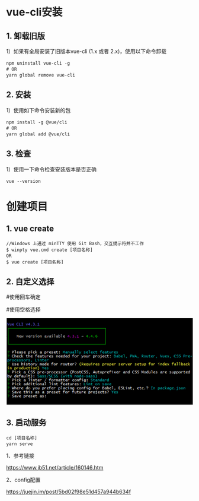 # vue-cli安装

## 1. 卸载旧版

1）如果有全局安装了旧版本vue-cli (1.x 或者 2.x)，使用以下命令卸载

```
npm uninstall vue-cli -g
# OR
yarn global remove vue-cli
```

## 2. 安装

1）使用如下命令安装新的包

```npm
npm install -g @vue/cli
# OR
yarn global add @vue/cli
```

## 3. 检查

1）使用一下命令检查安装版本是否正确

```
vue --version
```

# 创建项目

## 1. vue create

```
//Windows 上通过 minTTY 使用 Git Bash，交互提示符并不工作
$ winpty vue.cmd create [项目名称]
OR
$ vue create [项目名称]
```

## 2.  自定义选择

#使用回车确定

#使用空格选择

![image-20200714164855092](assets/vue/config.png)

## 3. 启动服务

```
cd [项目名称]
yarn serve
```

1、参考链接

https://www.jb51.net/article/160146.htm

2、config配置

https://juejin.im/post/5bd02f98e51d457a944b634f